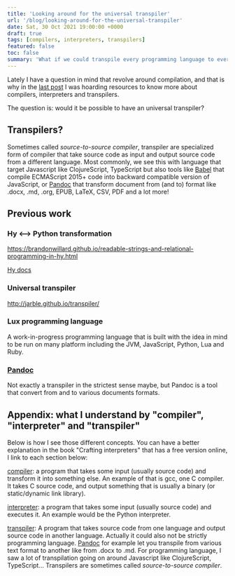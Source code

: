 ```yaml
---
title: 'Looking around for the universal transpiler'
url: '/blog/looking-around-for-the-universal-transpiler'
date: Sat, 30 Oct 2021 19:00:00 +0000
draft: true
tags: [compilers, interpreters, transpilers]
featured: false
toc: false
summary: 'What if we could transpile every programming language to every other one?'
---
```


Lately I have a question in mind that revolve around compilation, and that is why in the [last post](23_Ressources_to_understand_compilers_and_interpreters.md) I was hoarding resources to know more about compilers, interpreters and transpilers.

The question is: would it be possible to have an universal transpiler?

## Transpilers?

Sometimes called *source-to-source compiler*, transpiler are specialized form of compiler that take source code as input and output source code from a different language. Most commonly, we see this with language that target Javascript like ClojureScript, TypeScript but also tools like [Babel](https://babeljs.io/docs/en/) that compile ECMAScript 2015+ code into backward compatible version of JavaScript, or [Pandoc](https://pandoc.org/) that transform document from (and to) format like .docx, .md, .org, EPUB, LaTeX, CSV, PDF and a lot more!


## Previous work

### Hy <--> Python transformation

https://brandonwillard.github.io/readable-strings-and-relational-programming-in-hy.html

[Hy docs](https://docs.hylang.org/en/alpha/)




### Universal transpiler

http://jarble.github.io/transpiler/

### Lux programming language

A work-in-progress programming language that is built with the idea in mind to be run on many platform including the JVM, JavaScript, Python, Lua and Ruby.


### [Pandoc](https://pandoc.org/)

Not exactly a transpiler in the strictest sense maybe, but Pandoc is a tool that convert from and to various documents formats.



## Appendix: what I understand by "compiler", "interpreter" and "transpiler"

Below is how I see those different concepts. You can have a better explanation in the book "Crafting interpreters" that has a free version online, I link to each section below:

[compiler](http://craftinginterpreters.com/a-map-of-the-territory.html#compilers-and-interpreters): a program that takes some input (usually source code) and transform it into something else. An example of that is gcc, one C compiler. It takes C source code, and output something that is usually a binary (or static/dynamic link library).

[interpreter](http://craftinginterpreters.com/a-map-of-the-territory.html#compilers-and-interpreters): a program that takes some input (usually source code) and executes it. An example would be the Python interpreter.

[transpiler](http://craftinginterpreters.com/a-map-of-the-territory.html#transpilers): A program that takes source code from one language and output source code in another language. Actually it could also not be strictly programming language. [Pandoc](https://pandoc.org/) for example let you transpile from various text format to another like from .docx to .md. For programming language, I saw a lot of transpilation going on around Javascript like ClojureScript, TypeScript... Transpilers are sometimes called *source-to-source compiler*.
